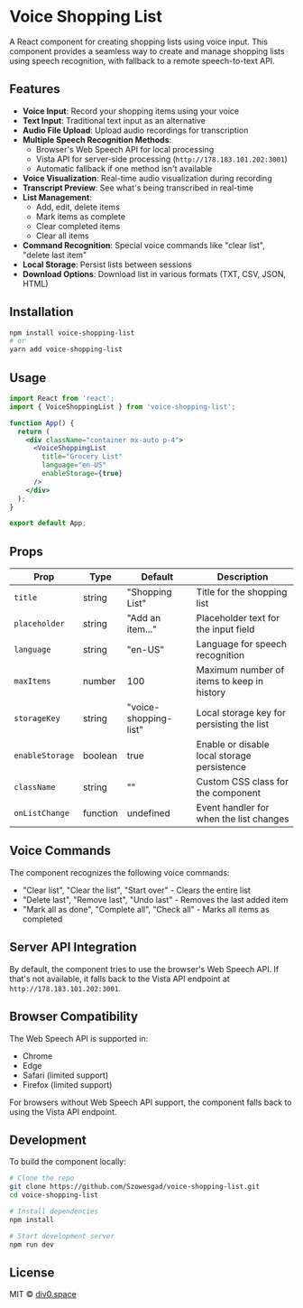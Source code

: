 # Voice Shopping List

A React component for creating shopping lists using voice input. This component provides a seamless way to create and manage shopping lists using speech recognition, with fallback to a remote speech-to-text API.

## Features

- **Voice Input**: Record your shopping items using your voice
- **Text Input**: Traditional text input as an alternative
- **Audio File Upload**: Upload audio recordings for transcription
- **Multiple Speech Recognition Methods**:
  - Browser's Web Speech API for local processing
  - Vista API for server-side processing (`http://178.183.101.202:3001`)
  - Automatic fallback if one method isn't available
- **Voice Visualization**: Real-time audio visualization during recording
- **Transcript Preview**: See what's being transcribed in real-time
- **List Management**:
  - Add, edit, delete items
  - Mark items as complete
  - Clear completed items
  - Clear all items
- **Command Recognition**: Special voice commands like "clear list", "delete last item"
- **Local Storage**: Persist lists between sessions
- **Download Options**: Download list in various formats (TXT, CSV, JSON, HTML)

## Installation

```bash
npm install voice-shopping-list
# or
yarn add voice-shopping-list
```

## Usage

```jsx
import React from 'react';
import { VoiceShoppingList } from 'voice-shopping-list';

function App() {
  return (
    <div className="container mx-auto p-4">
      <VoiceShoppingList 
        title="Grocery List"
        language="en-US"
        enableStorage={true}
      />
    </div>
  );
}

export default App;
```

## Props

| Prop | Type | Default | Description |
|------|------|---------|-------------|
| `title` | string | "Shopping List" | Title for the shopping list |
| `placeholder` | string | "Add an item..." | Placeholder text for the input field |
| `language` | string | "en-US" | Language for speech recognition |
| `maxItems` | number | 100 | Maximum number of items to keep in history |
| `storageKey` | string | "voice-shopping-list" | Local storage key for persisting the list |
| `enableStorage` | boolean | true | Enable or disable local storage persistence |
| `className` | string | "" | Custom CSS class for the component |
| `onListChange` | function | undefined | Event handler for when the list changes |

## Voice Commands

The component recognizes the following voice commands:

- "Clear list", "Clear the list", "Start over" - Clears the entire list
- "Delete last", "Remove last", "Undo last" - Removes the last added item
- "Mark all as done", "Complete all", "Check all" - Marks all items as completed

## Server API Integration

By default, the component tries to use the browser's Web Speech API. If that's not available, it falls back to the Vista API endpoint at `http://178.183.101.202:3001`.

## Browser Compatibility

The Web Speech API is supported in:
- Chrome
- Edge
- Safari (limited support)
- Firefox (limited support)

For browsers without Web Speech API support, the component falls back to using the Vista API endpoint.

## Development

To build the component locally:

```bash
# Clone the repo
git clone https://github.com/Szowesgad/voice-shopping-list.git
cd voice-shopping-list

# Install dependencies
npm install

# Start development server
npm run dev
```

## License

MIT © [div0.space](https://github.com/Szowesgad)
